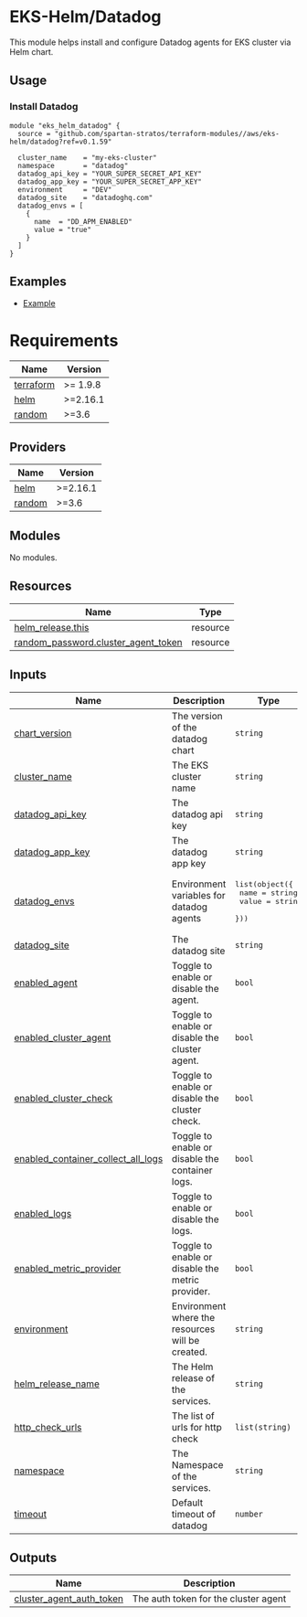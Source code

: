 # EKS-Helm/Datadog

This module helps install and configure Datadog agents for EKS cluster via Helm chart.

## Usage

### Install Datadog

```hcl
module "eks_helm_datadog" {
  source = "github.com/spartan-stratos/terraform-modules//aws/eks-helm/datadog?ref=v0.1.59"

  cluster_name    = "my-eks-cluster"
  namespace       = "datadog"
  datadog_api_key = "YOUR_SUPER_SECRET_API_KEY"
  datadog_app_key = "YOUR_SUPER_SECRET_APP_KEY"
  environment     = "DEV"
  datadog_site    = "datadoghq.com"
  datadog_envs = [
    {
      name  = "DD_APM_ENABLED"
      value = "true"
    }
  ]
}

```

## Examples

- [Example](./examples/)

<!-- BEGIN_TF_DOCS -->

# Requirements

| Name                                                                      | Version  |
|---------------------------------------------------------------------------|----------|
| <a name="requirement_terraform"></a> [terraform](#requirement\_terraform) | >= 1.9.8 |
| <a name="requirement_helm"></a> [helm](#requirement\_helm)                | >=2.16.1 |
| <a name="requirement_random"></a> [random](#requirement\_random)          | >=3.6    |

## Providers

| Name                                                       | Version  |
|------------------------------------------------------------|----------|
| <a name="provider_helm"></a> [helm](#provider\_helm)       | >=2.16.1 |
| <a name="provider_random"></a> [random](#provider\_random) | >=3.6    |

## Modules

No modules.

## Resources

| Name                                                                                                                           | Type     |
|--------------------------------------------------------------------------------------------------------------------------------|----------|
| [helm_release.this](https://registry.terraform.io/providers/hashicorp/helm/latest/docs/resources/release)                      | resource |
| [random_password.cluster_agent_token](https://registry.terraform.io/providers/hashicorp/random/latest/docs/resources/password) | resource |

## Inputs

| Name                                                                                                                                             | Description                                      | Type                                                                             | Default     | Required |
|--------------------------------------------------------------------------------------------------------------------------------------------------|--------------------------------------------------|----------------------------------------------------------------------------------|-------------|:--------:|
| <a name="input_chart_version"></a> [chart\_version](#input\_chart\_version)                                                                      | The version of the datadog chart                 | `string`                                                                         | `"3.88.2"`  |    no    |
| <a name="input_cluster_name"></a> [cluster\_name](#input\_cluster\_name)                                                                         | The EKS cluster name                             | `string`                                                                         | n/a         |   yes    |
| <a name="input_datadog_api_key"></a> [datadog\_api\_key](#input\_datadog\_api\_key)                                                              | The datadog api key                              | `string`                                                                         | n/a         |   yes    |
| <a name="input_datadog_app_key"></a> [datadog\_app\_key](#input\_datadog\_app\_key)                                                              | The datadog app key                              | `string`                                                                         | n/a         |   yes    |
| <a name="input_datadog_envs"></a> [datadog\_envs](#input\_datadog\_envs)                                                                         | Environment variables for datadog agents         | <pre>list(object({<br/>    name  = string<br/>    value = string<br/>  }))</pre> | `[]`        |    no    |
| <a name="input_datadog_site"></a> [datadog\_site](#input\_datadog\_site)                                                                         | The datadog site                                 | `string`                                                                         | n/a         |   yes    |
| <a name="input_enabled_agent"></a> [enabled\_agent](#input\_enabled\_agent)                                                                      | Toggle to enable or disable the agent.           | `bool`                                                                           | `false`     |    no    |
| <a name="input_enabled_cluster_agent"></a> [enabled\_cluster\_agent](#input\_enabled\_cluster\_agent)                                            | Toggle to enable or disable the cluster agent.   | `bool`                                                                           | `true`      |    no    |
| <a name="input_enabled_cluster_check"></a> [enabled\_cluster\_check](#input\_enabled\_cluster\_check)                                            | Toggle to enable or disable the cluster check.   | `bool`                                                                           | `true`      |    no    |
| <a name="input_enabled_container_collect_all_logs"></a> [enabled\_container\_collect\_all\_logs](#input\_enabled\_container\_collect\_all\_logs) | Toggle to enable or disable the container logs.  | `bool`                                                                           | `true`      |    no    |
| <a name="input_enabled_logs"></a> [enabled\_logs](#input\_enabled\_logs)                                                                         | Toggle to enable or disable the logs.            | `bool`                                                                           | `true`      |    no    |
| <a name="input_enabled_metric_provider"></a> [enabled\_metric\_provider](#input\_enabled\_metric\_provider)                                      | Toggle to enable or disable the metric provider. | `bool`                                                                           | `true`      |    no    |
| <a name="input_environment"></a> [environment](#input\_environment)                                                                              | Environment where the resources will be created. | `string`                                                                         | n/a         |   yes    |
| <a name="input_helm_release_name"></a> [helm\_release\_name](#input\_helm\_release\_name)                                                        | The Helm release of the services.                | `string`                                                                         | `"datadog"` |    no    |
| <a name="input_http_check_urls"></a> [http\_check\_urls](#input\_http\_check\_urls)                                                              | The list of urls for http check                  | `list(string)`                                                                   | `[]`        |    no    |
| <a name="input_namespace"></a> [namespace](#input\_namespace)                                                                                    | The Namespace of the services.                   | `string`                                                                         | `"datadog"` |    no    |
| <a name="input_timeout"></a> [timeout](#input\_timeout)                                                                                          | Default timeout of datadog                       | `number`                                                                         | `1200`      |    no    |

## Outputs

| Name                                                                                                               | Description                          |
|--------------------------------------------------------------------------------------------------------------------|--------------------------------------|
| <a name="output_cluster_agent_auth_token"></a> [cluster\_agent\_auth\_token](#output\_cluster\_agent\_auth\_token) | The auth token for the cluster agent |

<!-- END_TF_DOCS -->
